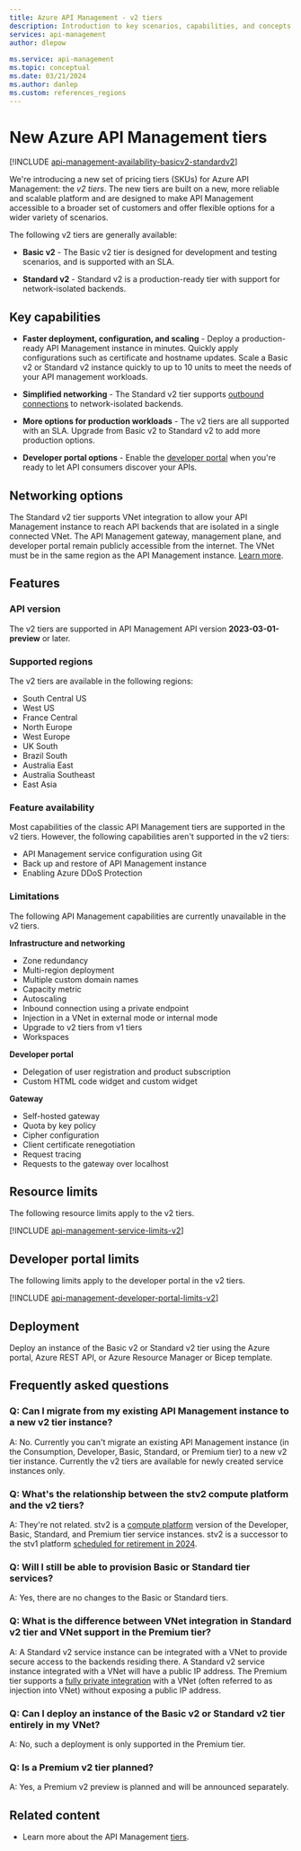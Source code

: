 ```yaml
---
title: Azure API Management - v2 tiers
description: Introduction to key scenarios, capabilities, and concepts of the v2 tiers (SKUs) of the Azure API Management service. 
services: api-management
author: dlepow
 
ms.service: api-management
ms.topic: conceptual
ms.date: 03/21/2024
ms.author: danlep
ms.custom: references_regions
---
```


# New Azure API Management tiers

[!INCLUDE [api-management-availability-basicv2-standardv2](../../includes/api-management-availability-basicv2-standardv2.md)]

We're introducing a new set of pricing tiers (SKUs) for Azure API Management: the *v2 tiers*. The new tiers are built on a new, more reliable and scalable platform and are designed to make API Management accessible to a broader set of customers and offer flexible options for a wider variety of scenarios.

The following v2 tiers are generally available:

* **Basic v2** - The Basic v2 tier is designed for development and testing scenarios, and is supported with an SLA.

* **Standard v2** - Standard v2 is a production-ready tier with support for network-isolated backends.

## Key capabilities

* **Faster deployment, configuration, and scaling** - Deploy a production-ready API Management instance in minutes. Quickly apply configurations such as certificate and hostname updates. Scale a Basic v2 or Standard v2 instance quickly to up to 10 units to meet the needs of your API management workloads.

* **Simplified networking** - The Standard v2 tier supports [outbound connections](#networking-options) to network-isolated backends.

* **More options for production workloads** - The v2 tiers are all supported with an SLA. Upgrade from Basic v2 to Standard v2 to add more production options.

* **Developer portal options** - Enable the [developer portal](api-management-howto-developer-portal.md) when you're ready to let API consumers discover your APIs. 

## Networking options

The Standard v2 tier supports VNet integration to allow your API Management instance to reach API backends that are isolated in a single connected VNet. The API Management gateway, management plane, and developer portal remain publicly accessible from the internet. The VNet must be in the same region as the API Management instance. [Learn more](integrate-vnet-outbound.md).

## Features

### API version

The v2 tiers are supported in API Management API version **2023-03-01-preview** or later.

### Supported regions

The v2 tiers are available in the following regions:

* South Central US
* West US
* France Central
* North Europe
* West Europe
* UK South
* Brazil South
* Australia East
* Australia Southeast
* East Asia

### Feature availability

Most capabilities of the classic API Management tiers are supported in the v2 tiers. However, the following capabilities aren't supported in the v2 tiers:

* API Management service configuration using Git
* Back up and restore of API Management instance
* Enabling Azure DDoS Protection

### Limitations

The following API Management capabilities are currently unavailable in the v2 tiers.

**Infrastructure and networking**
* Zone redundancy 
* Multi-region deployment 
* Multiple custom domain names 
* Capacity metric
* Autoscaling
* Inbound connection using a private endpoint
* Injection in a VNet in external mode or internal mode
* Upgrade to v2 tiers from v1 tiers 
* Workspaces 

**Developer portal**
* Delegation of user registration and product subscription
* Custom HTML code widget and custom widget

**Gateway**
* Self-hosted gateway
* Quota by key policy
* Cipher configuration
* Client certificate renegotiation
* Request tracing
* Requests to the gateway over localhost

## Resource limits

The following resource limits apply to the v2 tiers.

[!INCLUDE [api-management-service-limits-v2](../../includes/api-management-service-limits-v2.md)]

## Developer portal limits

The following limits apply to the developer portal in the v2 tiers.

[!INCLUDE [api-management-developer-portal-limits-v2](../../includes/api-management-developer-portal-limits-v2.md)]

## Deployment

Deploy an instance of the Basic v2 or Standard v2 tier using the Azure portal, Azure REST API, or Azure Resource Manager or Bicep template.

## Frequently asked questions

### Q: Can I migrate from my existing API Management instance to a new v2 tier instance?

A: No. Currently you can't migrate an existing API Management instance (in the Consumption, Developer, Basic, Standard, or Premium tier) to a new v2 tier instance. Currently the v2 tiers are available for newly created service instances only.

### Q: What's the relationship between the stv2 compute platform and the v2 tiers?

A: They're not related. stv2 is a [compute platform](compute-infrastructure.md) version of the Developer, Basic, Standard, and Premium tier service instances. stv2 is a successor to the stv1 platform [scheduled for retirement in 2024](./breaking-changes/stv1-platform-retirement-august-2024.md).

### Q: Will I still be able to provision Basic or Standard tier services? 

A: Yes, there are no changes to the Basic or Standard tiers. 

### Q: What is the difference between VNet integration in Standard v2 tier and VNet support in the Premium tier? 

A: A Standard v2 service instance can be integrated with a VNet to provide secure access to the backends residing there. A Standard v2 service instance integrated with a VNet will have a public IP address. The Premium tier supports a [fully private integration](api-management-using-with-internal-vnet.md) with a VNet (often referred to as injection into VNet) without exposing a public IP address. 

### Q: Can I deploy an instance of the Basic v2 or Standard v2 tier entirely in my VNet? 

A: No, such a deployment is only supported in the Premium tier. 

### Q: Is a Premium v2 tier planned?

A: Yes, a Premium v2 preview is planned and will be announced separately.

## Related content

* Learn more about the API Management [tiers](api-management-features.md).


